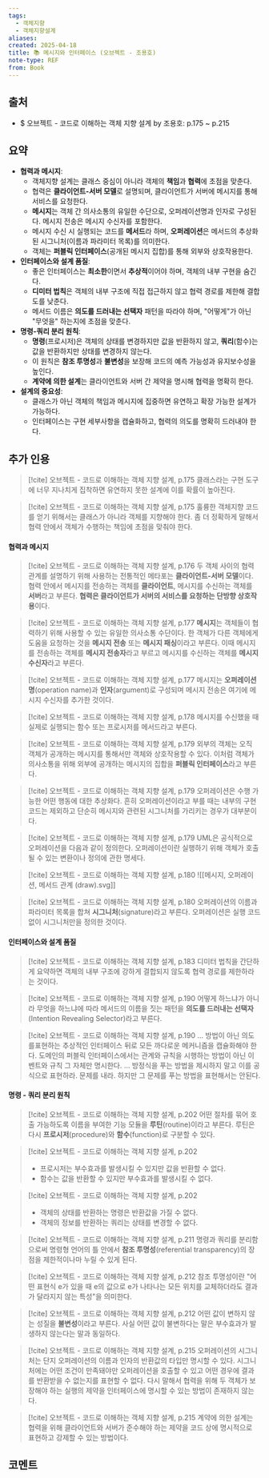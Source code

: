 ```yaml
---
tags:
  - 객체지향
  - 객체지향설계
aliases: 
created: 2025-04-18
title: 📚 메시지와 인터페이스 (오브젝트 - 조용호)
note-type: REF
from: Book
---
```


## 출처

- $ 오브젝트 - 코드로 이해하는 객체 지향 설계 by 조용호: p.175 ~ p.215

## 요약

- **협력과 메시지**:
    - 객체지향 설계는 클래스 중심이 아니라 객체의 **책임**과 **협력**에 초점을 맞춘다.
    - 협력은 **클라이언트-서버 모델**로 설명되며, 클라이언트가 서버에 메시지를 통해 서비스를 요청한다.
    - **메시지**는 객체 간 의사소통의 유일한 수단으로, 오퍼레이션명과 인자로 구성된다. 메시지 전송은 메시지 수신자를 포함한다.
    - 메시지 수신 시 실행되는 코드를 **메서드**라 하며, **오퍼레이션**은 메서드의 추상화된 시그니처(이름과 파라미터 목록)를 의미한다.
    - 객체는 **퍼블릭 인터페이스**(공개된 메시지 집합)를 통해 외부와 상호작용한다.
- **인터페이스와 설계 품질**:
    - 좋은 인터페이스는 **최소한**이면서 **추상적**이어야 하며, 객체의 내부 구현을 숨긴다.
    - **디미터 법칙**은 객체의 내부 구조에 직접 접근하지 않고 협력 경로를 제한해 결합도를 낮춘다.
    - 메서드 이름은 **의도를 드러내는 선택자** 패턴을 따라야 하며, "어떻게"가 아닌 "무엇을" 하는지에 초점을 맞춘다.
- **명령-쿼리 분리 원칙**:
    - **명령**(프로시저)은 객체의 상태를 변경하지만 값을 반환하지 않고, **쿼리**(함수)는 값을 반환하지만 상태를 변경하지 않는다.
    - 이 원칙은 **참조 투명성**과 **불변성**을 보장해 코드의 예측 가능성과 유지보수성을 높인다.
    - **계약에 의한 설계**는 클라이언트와 서버 간 제약을 명시해 협력을 명확히 한다.
- **설계의 중요성**:
    - 클래스가 아닌 객체의 책임과 메시지에 집중하면 유연하고 확장 가능한 설계가 가능하다.
    - 인터페이스는 구현 세부사항을 캡슐화하고, 협력의 의도를 명확히 드러내야 한다.

## 추가 인용

>[!cite] 오브젝트 - 코드로 이해하는 객체 지향 설계, p.175
>클래스라는 구현 도구에 너무 지나치게 집착하면 유연하지 못한 설계에 이를 확률이 높아진다.

>[!cite] 오브젝트 - 코드로 이해하는 객체 지향 설계, p.175
>훌륭한 객체지향 코드를 얻기 위해서는 클래스가 아니라 객체를 지향해야 한다. 좀 더 정확하게 말해서 협력 안에서 객체가 수행하는 책임에 초점을 맞춰야 한다.

#### 협력과 메시지

>[!cite] 오브젝트 - 코드로 이해하는 객체 지향 설계, p.176
>두 객체 사이의 협력 관계를 설명하기 위해 사용하는 전통적인 메타포는 **클라이언트-서버 모델**이다. 협력 안에서 메시지를 전송하는 객체를 **클라이언트**, 메시지를 수신하는 객체를 **서버**라고 부른다. **협력은 클라이언트가 서버의 서비스를 요청하는 단방향 상호작용**이다.

>[!cite] 오브젝트 - 코드로 이해하는 객체 지향 설계, p.177
>**메시지**는 객체들이 협력하기 위해 사용할 수 있는 유일한 의사소통 수단이다. 한 객체가 다른 객체에게 도움을 요청하는 것을 **메시지 전송** 또는 **메시지 패싱**이라고 부른다. 이때 메시지를 전송하는 객체를 **메시지 전송자**라고 부르고 메시지를 수신하는 객체를 **메시지 수신자**라고 부른다.

>[!cite] 오브젝트 - 코드로 이해하는 객체 지향 설계, p.177
>메시지는 **오퍼레이션명**(operation name)과 **인자**(argument)로 구성되며 메시지 전송은 여기에 메시지 수신자를 추가한 것이다.

>[!cite] 오브젝트 - 코드로 이해하는 객체 지향 설계, p.178
>메시지를 수신했을 때 실제로 실행되는 함수 또는 프로시저를 메서드라고 부른다.

>[!cite] 오브젝트 - 코드로 이해하는 객체 지향 설계, p.179
>외부의 객체는 오직 객체가 공개하는 메시지를 통해서만 객체와 상호작용할 수 있다. 이처럼 객체가 의사소통을 위해 외부에 공개하는 메시지의 집합을 **퍼블릭 인터페이스**라고 부른다.

>[!cite] 오브젝트 - 코드로 이해하는 객체 지향 설계, p.179
>오퍼레이션은 수행 가능한 어떤 행동에 대한 추상화다. 흔히 오퍼레이션이라고 부를 때는 내부의 구현 코드는 제외하고 단순히 메시지와 관련된 시그니처를 가리키는 경우가 대부분이다.

>[!cite] 오브젝트 - 코드로 이해하는 객체 지향 설계, p.179
>UML은 공식적으로 오퍼레이션을 다음과 같이 정의한다.
>오퍼레이션이란 실행하기 위해 객체가 호출될 수 있는 변환이나 정의에 관한 명세다.

>[!cite] 오브젝트 - 코드로 이해하는 객체 지향 설계, p.180
>![[메시지, 오퍼레이션, 메서드 관계 (draw).svg]]

>[!cite] 오브젝트 - 코드로 이해하는 객체 지향 설계, p.180
>오퍼레이션의 이름과 파라미터 목록을 합쳐 **시그니처**(signature)라고 부른다. 오퍼레이션은 실행 코드 없이 시그니처만을 정의한 것이다.

#### 인터페이스와 설계 품질

>[!cite] 오브젝트 - 코드로 이해하는 객체 지향 설계, p.183
>디미터 법칙을 간단하게 요약하면 객체의 내부 구조에 강하게 결합되지 않도록 협력 경로를 제한하라는 것이다.

>[!cite] 오브젝트 - 코드로 이해하는 객체 지향 설계, p.190
>어떻게 하느냐가 아니라 무엇을 하느냐에 따라 메서드의 이름을 짓는 패턴을 **의도를 드러내는 선택자**(Intention Revealing Selector)라고 부른다.

>[!cite] 오브젝트 - 코드로 이해하는 객체 지향 설계, p.190
>... 방법이 아닌 의도를표현하는 추상적인 인터페이스 뒤로 모든 까다로운 메커니즘을 캡슐화해야 한다. 도메인의 퍼블릭 인터페이스에서는 관계와 규칙을 시행하는 방법이 아닌 이벤트와 규칙 그 자체만 명시한다.
>... 방정식을 푸는 방법을 제시하지 말고 이를 공식으로 표현하라. 문제를 내라. 하지만 그 문제를 푸는 방법을 표현해서는 안된다.

#### 명령 - 쿼리 분리 원칙

>[!cite] 오브젝트 - 코드로 이해하는 객체 지향 설계, p.202
>어떤 절차를 묶어 호출 가능하도록 이름을 부여한 기능 모듈을 **루틴**(routine)이라고 부른다. 루틴은 다시 **프로시저**(procedure)와 **함수**(function)로 구분할 수 있다.

>[!cite] 오브젝트 - 코드로 이해하는 객체 지향 설계, p.202
>- 프로시저는 부수효과를 발생시킬 수 있지만 값을 반환할 수 없다.
>- 함수는 값을 반환할 수 있지만 부수효과를 발생시킬 수 없다.

>[!cite] 오브젝트 - 코드로 이해하는 객체 지향 설계, p.202
>- 객체의 상태를 반환하는 명령은 반환값을 가질 수 없다.
>- 객체의 정보를 반환하는 쿼리는 상태를 변경할 수 없다.

>[!cite] 오브젝트 - 코드로 이해하는 객체 지향 설계, p.211
>명령과 쿼리를 분리함으로써 명령형 언어의 틀 안에서 **참조 투명성**(referential transparency)의 장점을 제한적이나마 누릴 수 있게 된다.

>[!cite] 오브젝트 - 코드로 이해하는 객체 지향 설계, p.212
>참조 투명성이란 "어떤 표현식 e가 있을 때 e의 값으로 e가 나타나는 모든 위치를 교체하더라도 결과가 달라지지 않는 특성"을 의미한다.

>[!cite] 오브젝트 - 코드로 이해하는 객체 지향 설계, p.212
>어떤 값이 변하지 않는 성질을 **불변성**이라고 부른다. 사실 어떤 값이 불변하다는 말은 부수효과가 발생하지 않는다는 말과 동일하다.
>

>[!cite] 오브젝트 - 코드로 이해하는 객체 지향 설계, p.215
>오퍼레이션의 시그니처는 단지 오퍼레이션의 이름과 인자의 반환값의 타입만 명시할 수 있다. 시그니처에는 어떤 조건이 만족돼야만 오퍼레이션을 호출할 수 있고 어떤 경우에 결과를 반환받을 수 없는지를 표현할 수 없다. 다시 말해서 협력을 위해 두 객체가 보장해야 하는 실행의 제약을 인터페이스에 명시할 수 있는 방법이 존재하지 않는다.

>[!cite] 오브젝트 - 코드로 이해하는 객체 지향 설계, p.215
>계약에 의한 설계는 협력을 위해 클라이언트와 서버가 준수해야 하는 제약을 코드 상에 명시적으로 표현하고 강제할 수 있는 방법이다.

## 코멘트